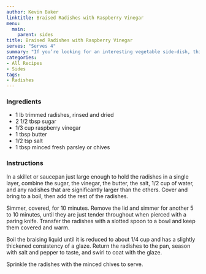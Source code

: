 ```yaml
---
author: Kevin Baker
linktitle: Braised Radishes with Raspberry Vinegar
menu:
  main:
    parent: sides
title: Braised Radishes with Raspberry Vinegar
serves: "Serves 4"
summary: "If you’re looking for an interesting vegetable side-dish, this unusual recipe will fit the bill. And it’s good, I promise! Cooked radishes have a firm-tender texture something like a cooked turnip, but the flavor is much superior. Raspberry vinegar is worth seeking out for this, but red wine vinegar makes a reasonable substitute."
categories:
- All Recipes
- Sides
tags:
- Radishes
---
```

### Ingredients

<div class="ingredient-list">

* 1 lb trimmed radishes, rinsed and dried  
* 2 1/2 tbsp sugar  
* 1/3 cup raspberry vinegar  
* 1 tbsp butter  
* 1/2 tsp salt  
* 1 tbsp minced fresh parsley or chives  

</div>

### Instructions
In a skillet or saucepan just large enough to hold the radishes in a single layer, combine the sugar, the vinegar, the butter, the salt, 1/2 cup of water, and any radishes that are significantly larger than the others. Cover and bring to a boil, then add the rest of the radishes.

Simmer, covered, for 10 minutes. Remove the lid and simmer for another 5 to 10 minutes, until they are just tender throughout when pierced with a paring knife. Transfer the radishes with a slotted spoon to a bowl and keep them covered and warm. 

Boil the braising liquid until it is reduced to about 1/4 cup and has a slightly thickened consistency of a glaze. Return the radishes to the pan, season with salt and pepper to taste, and swirl to coat with the glaze.

Sprinkle the radishes with the minced chives to serve.